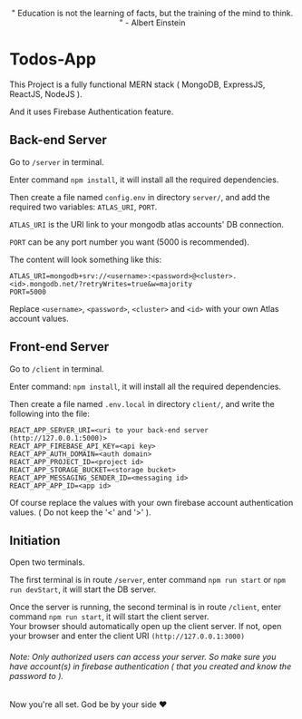 <p align="center">
  " Education is not the learning of facts, but the training of the mind to think. " - Albert Einstein
</p>

# Todos-App

This Project is a fully functional MERN stack ( MongoDB, ExpressJS, ReactJS, NodeJS ).  

And it uses Firebase Authentication feature.  

## Back-end Server  

Go to `/server` in terminal.  

Enter command `npm install`, it will install all the required dependencies.  

Then create a file named `config.env` in directory `server/`, and add the required two variables: `ATLAS_URI`, `PORT`.  

`ATLAS_URI` is the URI link to your mongodb atlas accounts' DB connection.  

`PORT` can be any port number you want (5000 is recommended).  

The content will look something like this:  
```
ATLAS_URI=mongodb+srv://<username>:<password>@<cluster>.<id>.mongodb.net/?retryWrites=true&w=majority  
PORT=5000  
```  
Replace `<username>`, `<password>`, `<cluster>` and `<id>` with your own Atlas account values.  

## Front-end Server  

Go to `/client` in terminal.  

Enter command: `npm install`, it will install all the required dependencies.  

Then create a file named `.env.local` in directory `client/`, and write the following into the file:  
```
REACT_APP_SERVER_URI=<uri to your back-end server (http://127.0.0.1:5000)>
REACT_APP_FIREBASE_API_KEY=<api key>
REACT_APP_AUTH_DOMAIN=<auth domain>
REACT_APP_PROJECT_ID=<project id>
REACT_APP_STORAGE_BUCKET=<storage bucket>
REACT_APP_MESSAGING_SENDER_ID=<messaging id>
REACT_APP_APP_ID=<app id>
```  
Of course replace the values with your own firebase account authentication values. ( Do not keep the '<' and '>' ).

## Initiation  

Open two terminals.  

The first terminal is in route `/server`, enter command `npm run start` or `npm run devStart`, it will start the DB server.  

Once the server is running, the second terminal is in route `/client`, enter command `npm run start`, it will start the client server.  
Your browser should automatically open up the client server. If not, open your browser and enter the client URI `(http://127.0.0.1:3000)`  

###### Note: Only authorized users can access your server. So make sure you have account(s) in firebase authentication ( that you created and know the password to ).

Now you're all set. God be by your side ❤️
